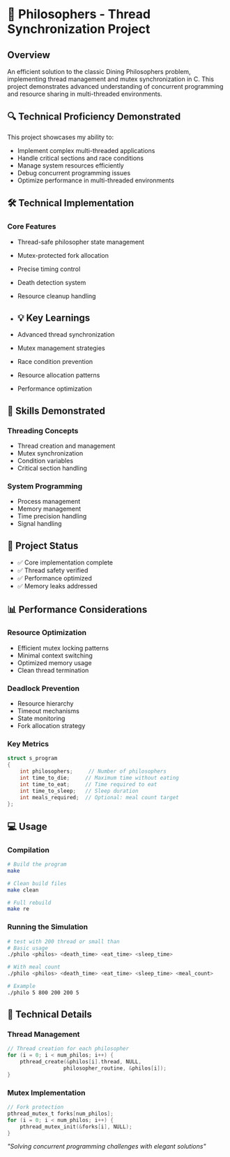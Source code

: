 # 🍝 Philosophers - Thread Synchronization Project

## Overview
An efficient solution to the classic Dining Philosophers problem, implementing thread management and mutex synchronization in C. This project demonstrates advanced understanding of concurrent programming and resource sharing in multi-threaded environments.


## 🔍 Technical Proficiency Demonstrated
This project showcases my ability to:
- Implement complex multi-threaded applications
- Handle critical sections and race conditions
- Manage system resources efficiently
- Debug concurrent programming issues
- Optimize performance in multi-threaded environments

## 🛠 Technical Implementation

### Core Features
- Thread-safe philosopher state management
- Mutex-protected fork allocation
- Precise timing control
- Death detection system
- Resource cleanup handling
  
- ## 💡 Key Learnings
- Advanced thread synchronization
- Mutex management strategies
- Race condition prevention
- Resource allocation patterns
- Performance optimization

## 🚀 Skills Demonstrated

### Threading Concepts
- Thread creation and management
- Mutex synchronization
- Condition variables
- Critical section handling

### System Programming
- Process management
- Memory management
- Time precision handling
- Signal handling

## 📝 Project Status
- ✅ Core implementation complete
- ✅ Thread safety verified
- ✅ Performance optimized
- ✅ Memory leaks addressed
  
## 📊 Performance Considerations

### Resource Optimization
- Efficient mutex locking patterns
- Minimal context switching
- Optimized memory usage
- Clean thread termination

### Deadlock Prevention
- Resource hierarchy
- Timeout mechanisms
- State monitoring
- Fork allocation strategy


### Key Metrics
```c
struct s_program
{
    int philosophers;     // Number of philosophers
    int time_to_die;     // Maximum time without eating
    int time_to_eat;     // Time required to eat
    int time_to_sleep;   // Sleep duration
    int meals_required;  // Optional: meal count target
};
```

## 💻 Usage

### Compilation
```bash
# Build the program
make

# Clean build files
make clean

# Full rebuild
make re
```

### Running the Simulation
```bash
# test with 200 thread or small than 
# Basic usage
./philo <philos> <death_time> <eat_time> <sleep_time>

# With meal count
./philo <philos> <death_time> <eat_time> <sleep_time> <meal_count>

# Example
./philo 5 800 200 200 5
```

## 🔧 Technical Details

### Thread Management
```c
// Thread creation for each philosopher
for (i = 0; i < num_philos; i++) {
    pthread_create(&philos[i].thread, NULL, 
                  philosopher_routine, &philos[i]);
}
```

### Mutex Implementation
```c
// Fork protection
pthread_mutex_t forks[num_philos];
for (i = 0; i < num_philos; i++) {
    pthread_mutex_init(&forks[i], NULL);
}
```



*"Solving concurrent programming challenges with elegant solutions"*

</div>
